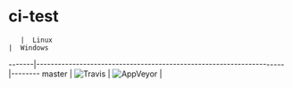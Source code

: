 # ci-test
       |  Linux                                                             |  Windows  
-------|---------------------------------------------------------------------|--------
master | ![Travis](https://travis-ci.org/wipe2238/ci-test.svg?branch=master) | ![AppVeyor](https://ci.appveyor.com/api/projects/status/github/wipe2238/ci-test?branch=master&svg=true) |
